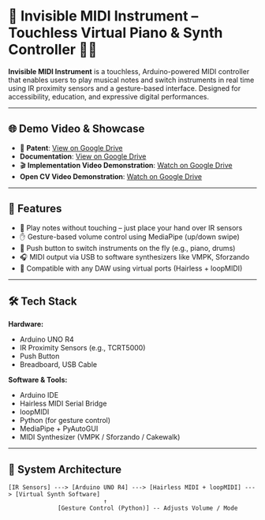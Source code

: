 # 🎹 Invisible MIDI Instrument – Touchless Virtual Piano & Synth Controller 🤖🎶

**Invisible MIDI Instrument** is a touchless, Arduino-powered MIDI controller that enables users to play musical notes and switch instruments in real time using IR proximity sensors and a gesture-based interface. Designed for accessibility, education, and expressive digital performances.

---

## 🌐 Demo Video & Showcase

- 📘 **Patent**: [View on Google Drive](https://docs.google.com/document/d/17VIqeLlCFfCs6dcscxVjFq8-mosPkg0E/edit?usp=drive_link&ouid=116562006823796761917&rtpof=true&sd=true)
- **Documentation**: [View on Google Drive](https://drive.google.com/file/d/1zdBckKSIkR9P2P5XXTRMILe0yYEw_O_q/view?usp=drive_link)
- 🎬 **Implementation Video Demonstration**: [Watch on Google Drive](https://drive.google.com/file/d/1_DCrn2rYo8GHHWHBQtYG0IISiD0iFFea/view?usp=drive_link)
- **Open CV Video Demonstration**: [Watch on Google Drive](https://drive.google.com/file/d/1fRu_DPyqV8VpqjAnLNWHHTMdxc2kJyTc/view?usp=drive_link) 
---

## 🚀 Features

- 🎵 Play notes without touching – just place your hand over IR sensors  
- ✋ Gesture-based volume control using MediaPipe (up/down swipe)  
- 🔁 Push button to switch instruments on the fly (e.g., piano, drums)  
- 🎧 MIDI output via USB to software synthesizers like VMPK, Sforzando  
- 🔌 Compatible with any DAW using virtual ports (Hairless + loopMIDI)

---

## 🛠️ Tech Stack

**Hardware:**  
- Arduino UNO R4  
- IR Proximity Sensors (e.g., TCRT5000)  
- Push Button  
- Breadboard, USB Cable

**Software & Tools:**  
- Arduino IDE  
- Hairless MIDI Serial Bridge  
- loopMIDI  
- Python (for gesture control)  
- MediaPipe + PyAutoGUI  
- MIDI Synthesizer (VMPK / Sforzando / Cakewalk)

---

## 🧪 System Architecture

```text
[IR Sensors] ---> [Arduino UNO R4] ---> [Hairless MIDI + loopMIDI] ---> [Virtual Synth Software]
                           ↑
              [Gesture Control (Python)] -- Adjusts Volume / Mode

